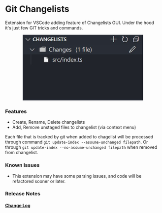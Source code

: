 # Git Changelists

Extension for VSCode adding feature of Changelists GUI. Under the hood it's just few GIT tricks and commands.

<center>

  ![Preview](./respurces/../resources/preview1.jpg)

</center>

### Features

- Create, Rename, Delete changelists
- Add, Remove unstaged files to changelist (via context menu)

Each file that is tracked by git when added to chagelist will be processed through command `git update-index --assume-unchanged filepath`.
Or through `git update-index --no-assume-unchanged filepath` when removed from changelist.

### Known Issues

- This extension may have some parsing issues, and code will be refactored sooner or later.

### Release Notes

#### [Change Log](./CHANGELOG.md)
